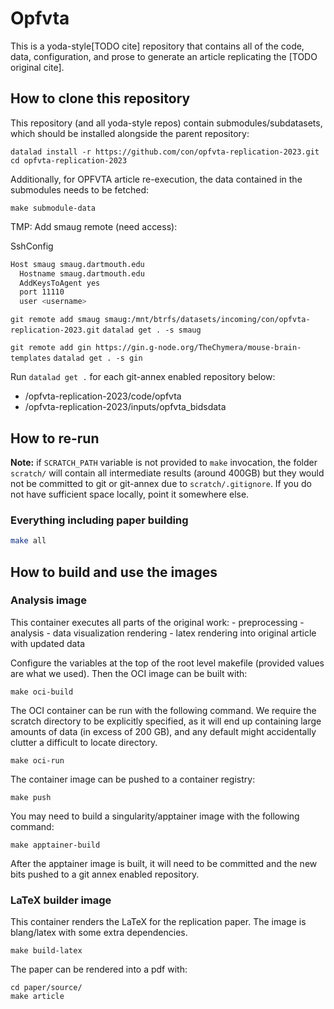 # Opfvta

This is a yoda-style[TODO cite] repository that contains all of the
code, data, configuration, and prose to generate an article replicating
the [TODO original cite].

## How to clone this repository

This repository (and all yoda-style repos) contain submodules/subdatasets, which should be installed alongside the parent repository:

```console
datalad install -r https://github.com/con/opfvta-replication-2023.git
cd opfvta-replication-2023
```

Additionally, for OPFVTA article re-execution, the data contained in the submodules needs to be fetched:

```console
make submodule-data
```


TMP: Add smaug remote (need access):

SshConfig
```bash
Host smaug smaug.dartmouth.edu
  Hostname smaug.dartmouth.edu
  AddKeysToAgent yes
  port 11110
  user <username>
```

<!-- TODO: should be publicly available  -->
`git remote add smaug smaug:/mnt/btrfs/datasets/incoming/con/opfvta-replication-2023.git`
`datalad get . -s smaug`

`git remote add gin https://gin.g-node.org/TheChymera/mouse-brain-templates`
`datalad get . -s gin`

Run `datalad get .` for each git-annex enabled repository below:
<!--  - /opfvta-replication-2023/ -->
 - /opfvta-replication-2023/code/opfvta
 - /opfvta-replication-2023/inputs/opfvta_bidsdata
<!-- This will eventuall be datalad get -r . but not until the osf remote is -->
<!-- updated. -->
<!--  -->

<!-- ## With datalad  -->
<!-- `pip install datalad-osf` -->
<!-- `datalad clone https://finalpushtoOSF -->

## How to re-run

**Note:** if `SCRATCH_PATH` variable is not provided to `make` invocation,
the folder `scratch/` will contain all intermediate results (around 400GB) but they would
not be committed to git or git-annex due to `scratch/.gitignore`.  If you do not have
sufficient space locally, point it somewhere else.

### Everything including paper building

```bash
make all
```

## How to build and use the images

### Analysis image

This container executes all parts of the original work:
    - preprocessing
    - analysis
    - data visualization rendering
    - latex rendering into original article with updated data

Configure the variables at the top of the root level makefile (provided
values are what we used). Then the OCI image can be built with:

`make oci-build`

The OCI container can be run with the following command.
We require the scratch directory to be explicitly specified, as it will end up containing large amounts of data (in excess of 200 GB), and any default might accidentally clutter a difficult to locate directory.

`make oci-run`

The container image can be pushed to a container registry:

`make push`

You may need to build a singularity/apptainer image with the following
command:

`make apptainer-build`

After the apptainer image is built, it will need to be committed and the
new bits pushed to a git annex enabled repository.

### LaTeX builder image

This container renders the LaTeX for the replication paper. The image is
blang/latex with some extra dependencies.

```shell
make build-latex
```

The paper can be rendered into a pdf with:

```shell
cd paper/source/
make article
```
